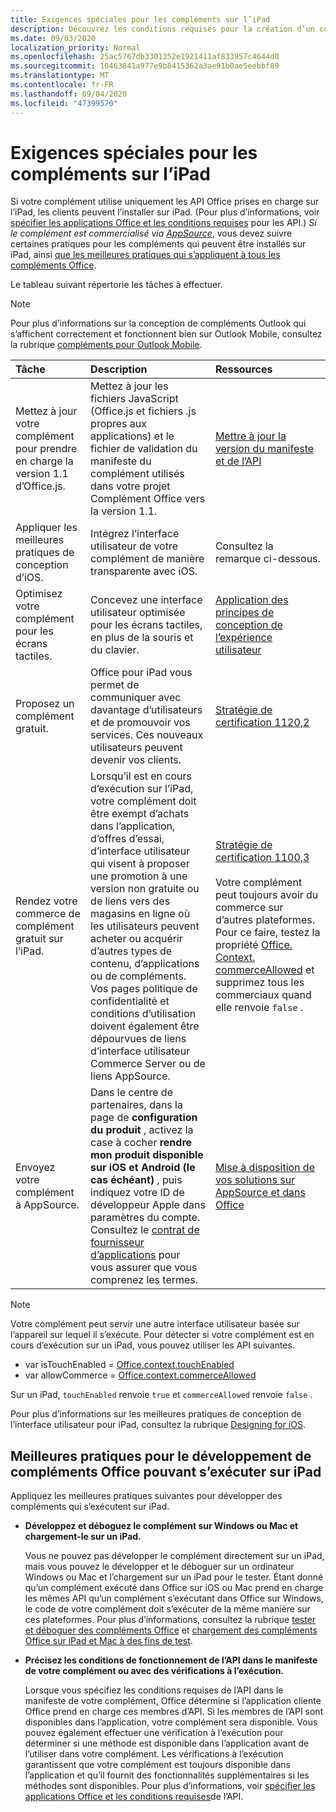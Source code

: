 ```yaml
---
title: Exigences spéciales pour les compléments sur l’iPad
description: Découvrez les conditions requises pour la création d’un complément Office qui s’exécute sur un iPad.
ms.date: 09/03/2020
localization_priority: Normal
ms.openlocfilehash: 25ac5767db3301352e1921411af833957c4644d0
ms.sourcegitcommit: 10463841a977e9b8415362a3ae91b0ae5eebbf89
ms.translationtype: MT
ms.contentlocale: fr-FR
ms.lasthandoff: 09/04/2020
ms.locfileid: "47399570"
---
```

# <a name="special-requirements-for-add-ins-on-the-ipad"></a>Exigences spéciales pour les compléments sur l’iPad

Si votre complément utilise uniquement les API Office prises en charge sur l’iPad, les clients peuvent l’installer sur iPad. (Pour plus d’informations, voir [spécifier les applications Office et les conditions requises](specify-office-hosts-and-api-requirements.md) pour les API.) *Si le complément est commercialisé via [AppSource](https://appsource.microsoft.com)*, vous devez suivre certaines pratiques pour les compléments qui peuvent être installés sur iPad, ainsi [que les meilleures pratiques qui s’appliquent à tous les compléments Office](../concepts/add-in-development-best-practices.md).

Le tableau suivant répertorie les tâches à effectuer.

> [!NOTE]
> Pour plus d’informations sur la conception de compléments Outlook qui s’affichent correctement et fonctionnent bien sur Outlook Mobile, consultez la rubrique [compléments pour Outlook Mobile](../outlook/outlook-mobile-addins.md).

|Tâche|Description|Ressources|
|:-----|:-----|:-----|
|Mettez à jour votre complément pour prendre en charge la version 1.1 d’Office.js.|Mettez à jour les fichiers JavaScript (Office.js et fichiers .js propres aux applications) et le fichier de validation du manifeste du complément utilisés dans votre projet Complément Office vers la version 1.1.|[Mettre à jour la version du manifeste et de l’API](update-your-javascript-api-for-office-and-manifest-schema-version.md)|
|Appliquer les meilleures pratiques de conception d’iOS.|Intégrez l’interface utilisateur de votre complément de manière transparente avec iOS.| Consultez la remarque ci-dessous. |
|Optimisez votre complément pour les écrans tactiles.|Concevez une interface utilisateur optimisée pour les écrans tactiles, en plus de la souris et du clavier.|[Application des principes de conception de l’expérience utilisateur](../concepts/add-in-development-best-practices.md#apply-ux-design-principles)|
|Proposez un complément gratuit.|Office pour iPad vous permet de communiquer avec davantage d’utilisateurs et de promouvoir vos services. Ces nouveaux utilisateurs peuvent devenir vos clients.|[Stratégie de certification 1120,2](/legal/marketplace/certification-policies#11202-acquisition-pricing-and-terms)|
|Rendez votre commerce de complément gratuit sur l’iPad.|Lorsqu’il est en cours d’exécution sur l’iPad, votre complément doit être exempt d’achats dans l’application, d’offres d’essai, d’interface utilisateur qui visent à proposer une promotion à une version non gratuite ou de liens vers des magasins en ligne où les utilisateurs peuvent acheter ou acquérir d’autres types de contenu, d’applications ou de compléments. Vos pages politique de confidentialité et conditions d’utilisation doivent également être dépourvues de liens d’interface utilisateur Commerce Server ou de liens AppSource.|[Stratégie de certification 1100,3](/legal/marketplace/certification-policies#11003-selling-additional-features)<br><br>Votre complément peut toujours avoir du commerce sur d’autres plateformes. Pour ce faire, testez la propriété [Office. Context. commerceAllowed](/javascript/api/office/office.context#commerceallowed) et supprimez tous les commerciaux quand elle renvoie `false` .|
|Envoyez votre complément à AppSource.|Dans le centre de partenaires, dans la page de **configuration du produit** , activez la case à cocher **rendre mon produit disponible sur iOS et Android (le cas échéant)** , puis indiquez votre ID de développeur Apple dans paramètres du compte. Consultez le [contrat de fournisseur d’applications](https://go.microsoft.com/fwlink/?linkid=715691) pour vous assurer que vous comprenez les termes.|[Mise à disposition de vos solutions sur AppSource et dans Office](/office/dev/store/submit-to-appsource-via-partner-center)|

> [!NOTE]
> Votre complément peut servir une autre interface utilisateur basée sur l’appareil sur lequel il s’exécute. Pour détecter si votre complément est en cours d’exécution sur un iPad, vous pouvez utiliser les API suivantes.
>
> - var isTouchEnabled = [Office.context.touchEnabled](/javascript/api/office/office.context#touchenabled)
> - var allowCommerce = [Office.context.commerceAllowed](/javascript/api/office/office.context#commerceallowed)
>
> Sur un iPad, `touchEnabled` renvoie `true` et `commerceAllowed` renvoie `false` .
>
> Pour plus d’informations sur les meilleures pratiques de conception de l’interface utilisateur pour iPad, consultez la rubrique [Designing for iOS](https://developer.apple.com/library/ios/documentation/UserExperience/Conceptual/MobileHIG/).

## <a name="best-practices-for-developing-office-add-ins-that-can-run-on-ipad"></a>Meilleures pratiques pour le développement de compléments Office pouvant s’exécuter sur iPad

Appliquez les meilleures pratiques suivantes pour développer des compléments qui s’exécutent sur iPad.

-  **Développez et déboguez le complément sur Windows ou Mac et chargement-le sur un iPad.**

    Vous ne pouvez pas développer le complément directement sur un iPad, mais vous pouvez le développer et le déboguer sur un ordinateur Windows ou Mac et l’chargement sur un iPad pour le tester. Étant donné qu’un complément exécuté dans Office sur iOS ou Mac prend en charge les mêmes API qu’un complément s’exécutant dans Office sur Windows, le code de votre complément doit s’exécuter de la même manière sur ces plateformes. Pour plus d’informations, consultez la rubrique [tester et déboguer des compléments Office](../testing/test-debug-office-add-ins.md) et [chargement des compléments Office sur iPad et Mac à des fins de test](../testing/sideload-an-office-add-in-on-ipad-and-mac.md).

-  **Précisez les conditions de fonctionnement de l’API dans le manifeste de votre complément ou avec des vérifications à l’exécution.**

    Lorsque vous spécifiez les conditions requises de l’API dans le manifeste de votre complément, Office détermine si l’application cliente Office prend en charge ces membres d’API. Si les membres de l’API sont disponibles dans l’application, votre complément sera disponible. Vous pouvez également effectuer une vérification à l’exécution pour déterminer si une méthode est disponible dans l’application avant de l’utiliser dans votre complément. Les vérifications à l’exécution garantissent que votre complément est toujours disponible dans l’application et qu’il fournit des fonctionnalités supplémentaires si les méthodes sont disponibles. Pour plus d’informations, voir [spécifier les applications Office et les conditions requises](specify-office-hosts-and-api-requirements.md)de l’API.
